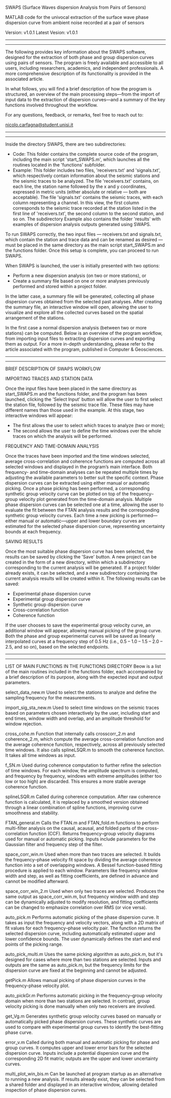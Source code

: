 SWAPS (Surface Waves dispersion Analysis from Pairs of Sensors)

MATLAB code for the univocal extraction of the surface wave phase dispersion curve from ambient noise recorded at a pair of sensors

Version: v1.0.1
Latest Vesion: v1.0.1 

----------------------------------------------------------------
----------------------------------------------------------------

The following provides key information about the SWAPS software, designed for the extraction of both phase and group dispersion curves using pairs of sensors. The program is freely available and accessible to all users, including researchers, academics, and independent professionals. A more comprehensive description of its functionality is provided in the associated article.

In what follows, you will find a brief description of how the program is structured, an overview of the main processing steps—from the import of input data to the extraction of dispersion curves—and a summary of the key functions involved throughout the workflow.

For any questions, feedback, or remarks, feel free to reach out to:

nicolo.carfagna@student.unisi.it

----------------------------------------------------------------
----------------------------------------------------------------

Inside the directory SWAPS, there are two subdirectories:

 - Code: This folder contains the complete source code of the program, including the main script 'start_SWAPS.m', which launches all the routines located in the 'functions' subfolder.
 - Example: This folder includes two files, 'receivers.txt' and 'signals.txt', which respectively contain information about the seismic stations and the seismic traces to be analyzed. The file 'receivers.txt' contains, on each line, the station name followed by the x and y coordinates, expressed in metric units (either absolute or relative — both are acceptable). The file 'signals.txt' contains the seismic traces, with each column representing a channel. In this view, the first column corresponds to the seismic trace recorded at the station listed in the first line of 'receivers.txt', the second column to the second station, and so on.
The subdirectory Example also contains the folder 'results' with examples of dispersion analysis outputs generated using SWAPS.

To run SWAPS correctly, the two input files — receivers.txt and signals.txt, which contain the station and trace data and can be renamed as desired — must be placed in the same directory as the main script start_SWAPS.m and the functions folder. Once this setup is complete, you can proceed to run SWAPS.

When SWAPS is launched, the user is initially presented with two options:

 - Perform a new dispersion analysis (on two or more stations), or
 - Create a summary file based on one or more analyses previously performed and stored within a project folder.

In the latter case, a summary file will be generated, collecting all phase dispersion curves obtained from the selected past analyses. After creating the summary file, an interactive window will open, allowing the user to visualize and explore all the collected curves based on the spatial arrangement of the stations.

In the first case a normal dispersion analysis (between two or more stations) can be computed. Below is an overview of the program workflow, from importing input files to extracting dispersion curves and exporting them as output. For a more in-depth understanding, please refer to the article associated with the program, published in Computer & Geosciences.


----------------------------------------------------------------
----------------------------------------------------------------


BRIEF DESCRIPTION OF SWAPS WORKFLOW


IMPORTING TRACES AND STATION DATA

Once the input files have been placed in the same directory as start_SWAPS.m and the functions folder, and the program has been launched, clicking the 'Select Input' button will allow the user to first select the station file, followed by the seismic trace file. These files may have different names than those used in the example.
At this stage, two interactive windows will appear:

 - The first allows the user to select which traces to analyze (two or more);
 - The second allows the user to define the time windows over the whole traces on which the analysis will be performed.

FREQUENCY AND TIME-DOMAIN ANALYSIS

Once the traces have been imported and the time windows selected, average cross-correlation and coherence functions are computed across all selected windows and displayed in the program’s main interface.
Both frequency- and time-domain analyses can be repeated multiple times by adjusting the available parameters to better suit the specific context.
Phase dispersion curves can be extracted using either manual or automatic picking. Once a phase picking has been performed, a corresponding synthetic group velocity curve can be plotted on top of the frequency–group velocity plot generated from the time-domain analysis. Multiple phase dispersion curves can be selected one at a time, allowing the user to evaluate the fit between the FTAN analysis results and the corresponding synthetic group velocity curves.
Each time a new picking is performed—either manual or automatic—upper and lower boundary curves are estimated for the selected phase dispersion curve, representing uncertainty bounds at each frequency.

SAVING RESULTS 

Once the most suitable phase dispersion curve has been selected, the results can be saved by clicking the 'Save' button. A new project can be created in the form of a new directory, within which a subdirectory corresponding to the current analysis will be generated.
If a project folder already exists, it can be selected, and a new subdirectory containing the current analysis results will be created within it. The following results can be saved:

 - Experimental phase dispersion curve
 - Experimental group dispersion curve
 - Synthetic group dispersion curve
 - Cross-correlation function
 - Coherence function

If the user chooses to save the experimental group velocity curve, an additional window will appear, allowing manual picking of the group curve. Both the phase and group experimental curves will be saved as linearly interpolated curves at a frequency step of 0.5 Hz (i.e., 0.5 – 1.0 – 1.5 – 2.0 – 2.5, and so on), based on the selected endpoints.


----------------------------------------------------------------
----------------------------------------------------------------


LIST OF MAIN FUNCTIONS IN THE FUNCTIONS DIRECTORY
Beow is a list of the main routines included in the functions folder, each accompanied by a brief description of its purpose, along with the expected input and output parameters.


select_data_new.m
Used to select the stations to analyze and define the sampling frequency for the measurements.


import_sig_sta_new.m
Used to select time windows on the seismic traces based on parameters chosen interactively by the user, including start and end times, window width and overlap, and an amplitude threshold for window rejection.


cross_cohe.m
Function that internally calls crosscorr_2.m and coherence_2.m, which compute the average cross-correlation function and the average coherence function, respectively, across all previously selected time windows. It also calls splineLSQR.m to smooth the coherence function. It takes all time windows as input.


f_SN.m
Used during coherence computation to further refine the selection of time windows. For each window, the amplitude spectrum is computed, and frequency by frequency, windows with extreme amplitudes (either too low or too high) are discarded. This ensures a more stable average coherence function.


splineLSQR.m
Called during coherence computation. After raw coherence function is calculated, it is replaced by a smoothed version obtained through a linear combination of spline functions, improving curve smoothness and stability.


FTAN_general.m
Calls the FTAN.m and FTAN_fold.m functions to perform multi-filter analysis on the causal, acausal, and folded parts of the cross-correlation function (CCF). Returns frequency–group velocity diagrams used for manual or automatic picking. Inputs include parameters for the Gaussian filter and frequency step of the filter.


space_corr_win.m
Used when more than two traces are selected. It builds the frequency–phase velocity fit space by dividing the average coherence function into a set of overlapping windows. A Bessel function-based fitting procedure is applied to each window. Parameters like frequency window width and step, as well as fitting coefficients, are defined in advance and cannot be modified afterward.


space_corr_win_2.m
Used when only two traces are selected. Produces the same output as space_corr_win.m, but frequency window width and step can be dynamically adjusted to modify resolution, and fitting coefficients can be changed to emphasize correlation over RMS (or vice versa).


auto_pick.m
Performs automatic picking of the phase dispersion curve. It takes as input the frequency and velocity vectors, along with a 2D matrix of fit values for each frequency–phase velocity pair. The function returns the selected dispersion curve, including automatically estimated upper and lower confidence bounds. The user dynamically defines the start and end points of the picking range.


auto_pick_multi.m
Uses the same picking algorithm as auto_pick.m, but it's designed for cases where more than two stations are selected. Inputs and outputs are the same as auto_pick.m, but the frequency limits for the dispersion curve are fixed at the beginning and cannot be adjusted.


getPick.m
Allows manual picking of phase dispersion curves in the frequency-phase velocity plot.


auto_pickGr.m
Performs automatic picking in the frequency–group velocity domain when more than two stations are selected. In contrast, group velocity picking is done manually when only two receivers are involved.


get_Vg.m
Generates synthetic group velocity curves based on manually or automatically picked phase dispersion curves. These synthetic curves are used to compare with experimental group curves to identify the best-fitting phase curve.


error_v.m
Called during both manual and automatic picking for phase and group curves. It computes upper and lower error bars for the selected dispersion curve. Inputs include a potential dispersion curve and the corresponding 2D fit matrix; outputs are the upper and lower uncertainty curves.


multi_plot_win_bis.m
Can be launched at program startup as an alternative to running a new analysis. If results already exist, they can be selected from a shared folder and displayed in an interactive window, allowing detailed inspection of phase dispersion curves.

